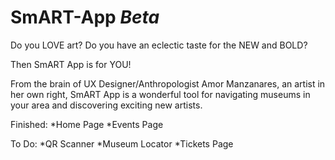 # SmART-App *Beta*

Do you LOVE art? Do you have an eclectic taste for the NEW and BOLD?

Then SmART App is for YOU!

From the brain of UX Designer/Anthropologist Amor Manzanares, an artist in her own right, SmART App is a wonderful tool for navigating museums in your area and discovering exciting
new artists.

Finished:
*Home Page
*Events Page

To Do:
*QR Scanner
*Museum Locator
*Tickets Page
